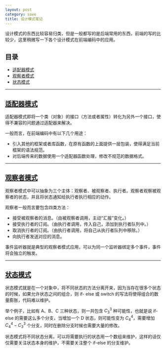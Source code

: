 ```yaml
---
layout: post
category: save
title: 设计模式笔记
---
```


设计模式的东西比较容易归类，但是一般都写的是后端常用的东西，前端的写的比较少，这里稍微写一下各个设计模式在前端编码中的应用。

## 目录

- [适配器模式](适配器模式)
- [观察者模式](#观察者模式)
- [状态模式](#状态模式)

---

## [适配器模式](适配器模式)

适配器模式即将一个类（对象）的接口（方法或者属性）转化为另外一个接口，使得不兼容的问题通过适配器来解决。

一般而言，在前端编码中有以下几个用途：

- 引入其他的框架或者库函数，在原有函数的上面提供一层包装，使得满足当前框架的语法规范。
- 对后端传来的数据使用一个适配器函数处理，修改不规范的数据格式。

---

## [观察者模式](#观察者模式)

观察者模式中可以抽象为三个主体：观察者、被观察者、执行者。观察者观察被观察者的状态，并且将状态通知给执行者执行相应的动作。

观察者一般而言要包含四类方法：

- 接受被观察者的消息。（由被观察者调用，主动“汇报”变化。）
- 接受执行者的订阅。（由执行者调用，传入自己，添加到执行者队列中。）
- 取消执行者的订阅。（由执行者调用，将自己从执行者队列中移除。）
- 向执行者发送对应的消息。

事件监听器就是典型的观察者模式应用，可以为同一个监听器绑定多个事件，事件将会独立的触发。

---

## [状态模式](#状态模式)

状态模式就是在一个对象中，将不同状态的方法分离开来，因为当存在很多个状态的时候，如果允许状态之间的组合，则 if- else 或 switch 的写法将使得组合的数量膨胀，代码难以维护。

举个例子，比如有 A、B、C 三种状态，则一共包含 $C_{3}^{3}$ 种可能性，也就是说 if-else 的需要这么多个分支，当增加一个 D 状态，则可能性变为 $C_{4}^{4}$，需要增加 $C_{4}^{4}-C_{3}^{3}$ 个分支，同时在删除分支时候也需要大量的修改。

状态模式将不同状态分离，可以将需要执行的状态用一个数组来维护，这样的话仅仅需要关注状态本身的维护，不需要关注整个 if-else 的分支维护。
